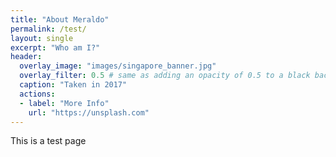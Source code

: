 ```yaml
---
title: "About Meraldo"
permalink: /test/
layout: single
excerpt: "Who am I?"
header:
  overlay_image: "images/singapore_banner.jpg"
  overlay_filter: 0.5 # same as adding an opacity of 0.5 to a black background
  caption: "Taken in 2017"
  actions:
  - label: "More Info"
    url: "https://unsplash.com"
---
```


This is a test page
